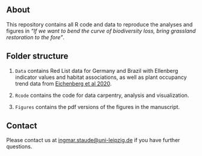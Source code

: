 
<!-- README.md is generated from README.Rmd. Please edit that file -->

## About

This repository contains all R code and data to reproduce the analyses
and figures in *“If we want to bend the curve of biodiversity loss,
bring grassland restoration to the fore”*.

## Folder structure

1.  `Data` contains Red List data for Germany and Brazil with Ellenberg
    indicator values and habitat associations, as well as plant
    occupancy trend data from [Eichenberg et al
    2020](https://doi.org/10.1111/gcb.15447).

2.  `Rcode` contains the code for data carpentry, analysis and
    visualization.

3.  `Figures` contains the pdf versions of the figures in the
    manuscript.

## Contact

Please contact us at <ingmar.staude@uni-leipzig.de> if you have further
questions.

